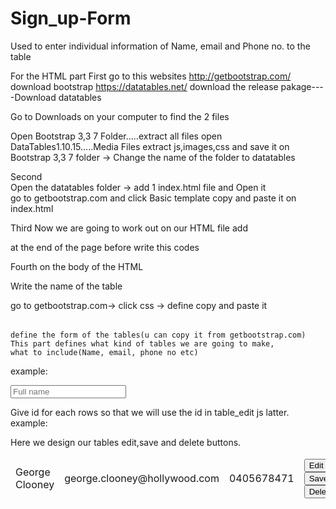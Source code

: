 # Sign_up-Form
Used to enter individual information of Name, email and Phone no. to the table

For the HTML part
First go to this websites
http://getbootstrap.com/   download bootstrap
https://datatables.net/    download the release pakage----Download datatables

Go to Downloads on your computer to find the 2 files

Open Bootstrap 3,3 7 Folder.....extract all files
open DataTables1.10.15.....Media Files extract js,images,css
and save it on Bootstrap 3,3 7 folder -> Change the name of the folder to datatables

Second	
Open the datatables folder -> add 1 index.html file  and Open it	
go to getbootstrap.com and click Basic template copy and paste it on index.html

Third
Now we are going to work out on our HTML file
add 
<script type="text/javascript" src="table_edit.js"></script>	
<link href="css/bootstrap.min.css" rel="stylesheet">
<link href="css/datatables.bootstrap.min.css" rel="stylesheet">

at the end of the page before </body> </html> write this codes

<script src="js/jquery.js"></script>
<script src="js/bootstrap.min.js"></script>
<script src="js/jquery.datatables.min.js"></script>
<script src="js/datatables.bootstrap.min.js"></script>

Fourth
on the body of the HTML 
	
<div class="container">
Write the name of the table
</div>
	
go to getbootstrap.com-> click css -> define <table> copy and paste it	

<table id="data_table" class="table table-striped table-bordered table-hover">			
	<thead>											
	<tr>
													
	define the form of the tables(u can copy it from getbootstrap.com)
	This part defines what kind of tables we are going to make,
	what to include(Name, email, phone no etc)
	
example:<form class="form-inline">
	<div class="form-group">
	<label class="sr-only" for="FullName"></label>
	<input type="text" class="form-control" id="FullName" placeholder="Full name">
	</tr>
	
Give id for each rows so that we will use the id in table_edit js latter.
example: 
<tr id="row1">
<td id="name_row1">George Clooney</td>
<td id="email_row1">george.clooney@hollywood.com</td>
<td id="phone_row1">0405678471</td>

Here we design our tables edit,save and delete buttons.
<td>
<input type="button" id="edit_button1" value="Edit" class="edit" onclick="edit_row('1')">
<input type="button" id="save_button1" value="Save" class="save" onclick="save_row('1')">
<input type="button" value="Delete" class="delete" onclick="delete_row('1')">
</td></tr>

</thead>
</table>
</body>
</html>

